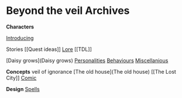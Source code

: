 # Beyond the veil Archives

**Characters**

[Introducing](Introducing)

Stories
[[Quest ideas]]
[Lore](Lore)
[[TDL]]


[Daisy grows](Daisy grows)
[Personalities](personalities)
[Behaviours](Behaviours)
[Miscellanious](Miscellanious)

**Concepts**
veil of ignorance
[The old house](The old house)
[[The Lost City]]
[Comic](Comic)

**Design**
[Spells](Spells)
